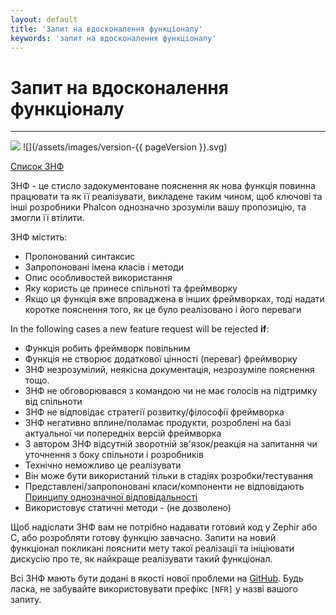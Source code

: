 ```yaml
---
layout: default
title: 'Запит на вдосконалення функціоналу'
keywords: 'запит на вдосконалення функціоналу'
---
```


# Запит на вдосконалення функціоналу
- - -
![](/assets/images/document-status-stable-success.svg) ![](/assets/images/version-{{ pageVersion }}.svg)

[Список ЗНФ](new-feature-request-list)

ЗНФ - це стисло задокументоване пояснення як нова функція повинна працювати та як її реалізувати, викладене таким чином, щоб ключові та інші розробники Phalcon однозначно зрозуміли вашу пропозицію, та змогли її втілити.

ЗНФ містить:

* Пропонований синтаксис
* Запропоновані імена класів і методи
* Опис особливостей використання
* Яку користь це принесе спільноті та фреймворку
* Якщо ця функція вже впроваджена в інших фреймворках, тоді надати коротке пояснення того, як це було реалізовано і його переваги

In the following cases a new feature request will be rejected **if**:

* Функція робить фреймворк повільним
* Функція не створює додаткової цінності (переваг) фреймворку
* ЗНФ незрозумілий, неякісна документація, незрозуміле пояснення тощо.
* ЗНФ не обговорювався з командою чи не має голосів на підтримку від спільноти
* ЗНФ не відповідає стратегії розвитку/філософії фреймворка
* ЗНФ негативно вплине/поламає продукти, розроблені на базі актуальної чи попередніх версій фреймворка
* З автором ЗНФ відсутній зворотній зв'язок/реакція на запитання чи уточнення з боку спільноти і розробників
* Технічно неможливо це реалізувати
* Він може бути використаний тільки в стадіях розробки/тестування
* Представлені/запропоновані класи/компоненти не відповідають [Принципу однозначної відповідальності](https://en.wikipedia.org/wiki/Single_responsibility_principle)
* Використовує статичні методи - (не дозволено)

Щоб надіслати ЗНФ вам не потрібно надавати готовий код у Zephir або C, або розробляти готову функцію завчасно. Запити на новий функціонал покликані пояснити мету такої реалізації та ініціювати дискусію про те, як найкраще реалізувати такий функціонал.

Всі ЗНФ мають бути додані в якості нової проблеми на [GitHub](https://github.com/phalcon/cphalcon/issues). Будь ласка, не забувайте використовувати префікс `[NFR]` у назві вашого запиту.
